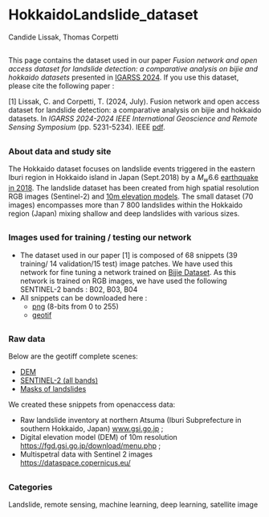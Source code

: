 # HokkaidoLandslide_dataset
Candide Lissak, Thomas Corpetti
##
This page contains the dataset used in our paper *Fusion network and open access dataset for landslide detection: a comparative analysis on bijie and hokkaido datasets* presented in [IGARSS 2024](https://www.2024.ieeeigarss.org/). If you use this dataset, please cite the following paper :

[1] Lissak, C. and Corpetti, T. (2024, July). Fusion network and open access dataset for landslide detection: a comparative analysis on bijie and hokkaido datasets.  In _IGARSS 2024-2024 IEEE International Geoscience and Remote Sensing Symposium_ (pp. 5231-5234). IEEE [pdf](https://drive.google.com/file/d/1DoQ-xDvX0h-5yzjXHQ3JSopgCLt2GBvw/view?usp=sharing).
##
### About data and study site
The Hokkaido dataset focuses on landslide events triggered in the eastern Iburi region in Hokkaido island in Japan (Sept.2018) by a  $M_w 6.6$ [earthquake in 2018](https://link.springer.com/article/10.1007/s10346-019-01206-7). The landslide dataset has been created from high spatial resolution RGB images (Sentinel-2) and [10m elevation models](https://fgd.gsi.go.jp/download/menu.php). The small dataset (70 images) encompasses more than 7 800 landslides  within the Hokkaido region (Japan) mixing shallow and deep landslides with various sizes.
##

### Images used for training / testing our network
- The dataset used in our paper [1] is composed of 68 snippets (39 training/ 14 validation/15 test) image patches. We have used this network for fine tuning a network trained on [Bijie Dataset](http://gpcv.whu.edu.cn/data/Bijie_pages.html). As this network is trained on RGB images, we have used the following SENTINEL-2 bands : B02, B03, B04
- All snippets can be downloaded here :
	- [png](https://drive.google.com/file/d/1eRh6XMw7R8V3AkOPIHmsAvu5kZ_aIoDX/view?usp=sharing) (8-bits from 0 to 255)
	- [geotif](https://drive.google.com/file/d/1_fq7bNhYA1S09q5oihIdcHfPfBRtV-8i/view?usp=sharing)

##

### Raw data
Below are the geotiff complete scenes:
- [DEM](https://drive.google.com/file/d/1TcqJFyFWyfCtUHjV1fXpf5voxV0Cy4dF/view?usp=sharing)
- [SENTINEL-2 (all bands)](https://drive.google.com/file/d/1oeVaJI3igoCuvKj6kpsnKUzZKQgL0i49/view?usp=sharing)
- [Masks of landslides](https://drive.google.com/file/d/1w45lS41lcuCTCEEMTjTqn1_TzWlNMI9f/view?usp=sharing)

We created these snippets from openaccess data:
- Raw landslide inventory at northern Atsuma (Iburi Subprefecture in southern Hokkaido, Japan) www.gsi.go.jp ;
- Digital elevation model (DEM) of 10m resolution https://fgd.gsi.go.jp/download/menu.php ;
- Multispetral data with Sentinel 2 images https://dataspace.copernicus.eu/
##
### Categories
Landslide, remote sensing, machine learning, deep learning, satellite image
